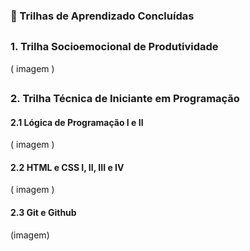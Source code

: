### 🎯 Trilhas de Aprendizado Concluídas

##

### 1. Trilha Socioemocional de Produtividade

( imagem )

##

### 2. Trilha Técnica de Iniciante em Programação

#### 2.1 Lógica de Programação I e II

( imagem )

#### 2.2 HTML e CSS I, II, III e IV

( imagem )

#### 2.3 Git e Github

(imagem)

##
